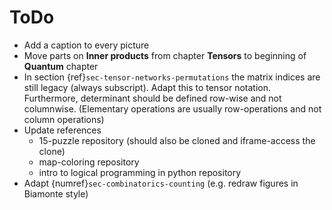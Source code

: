 # ToDo

- Add a caption to every picture
- Move parts on __Inner products__ from chapter __Tensors__ to beginning of __Quantum__ chapter
- In section {ref}`sec-tensor-networks-permutations` the matrix indices are still legacy (always
subscript). Adapt this to tensor notation. Furthermore, determinant should be defined row-wise and
not columnwise. (Elementary operations are usually row-operations and not column operations)
- Update references
  - 15-puzzle repository (should also be cloned and iframe-access the clone)
  - map-coloring repository
  - intro to logical programming in python repository
- Adapt {numref}`sec-combinatorics-counting` (e.g. redraw figures in Biamonte style)
